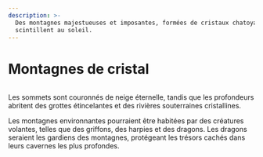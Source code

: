 ```yaml
---
description: >-
  Des montagnes majestueuses et imposantes, formées de cristaux chatoyants qui
  scintillent au soleil.
---
```


# Montagnes de cristal

<figure><img src="../../../en/.gitbook/assets/Jeem_Majestic_and_imposing_mountains_formed_of_shimmering_cryst_501933b1-9ff4-49da-a399-9fdb631604eb.png" alt=""><figcaption></figcaption></figure>

Les sommets sont couronnés de neige éternelle, tandis que les profondeurs abritent des grottes étincelantes et des rivières souterraines cristallines.

Les montagnes environnantes pourraient être habitées par des créatures volantes, telles que des griffons, des harpies et des dragons. Les dragons seraient les gardiens des montagnes, protégeant les trésors cachés dans leurs cavernes les plus profondes.
